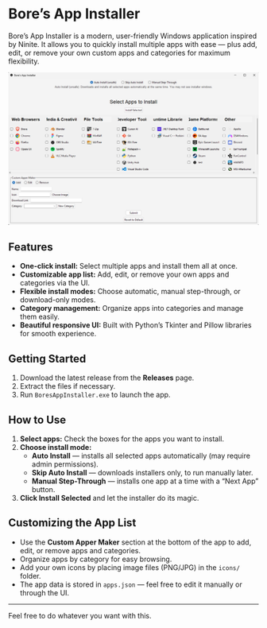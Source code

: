 # Bore’s App Installer

Bore’s App Installer is a modern, user-friendly Windows application inspired by Ninite. It allows you to quickly install multiple apps with ease — plus add, edit, or remove your own custom apps and categories for maximum flexibility.

![App Screenshot](screenshot.png)

## Features

- **One-click install:** Select multiple apps and install them all at once.
- **Customizable app list:** Add, edit, or remove your own apps and categories via the UI.
- **Flexible install modes:** Choose automatic, manual step-through, or download-only modes.
- **Category management:** Organize apps into categories and manage them easily.
- **Beautiful responsive UI:** Built with Python’s Tkinter and Pillow libraries for smooth experience.

## Getting Started

1. Download the latest release from the **Releases** page.
2. Extract the files if necessary.
3. Run `BoresAppInstaller.exe` to launch the app.

## How to Use

1. **Select apps:** Check the boxes for the apps you want to install.
2. **Choose install mode:**
   - **Auto Install** — installs all selected apps automatically (may require admin permissions).
   - **Skip Auto Install** — downloads installers only, to run manually later.
   - **Manual Step-Through** — installs one app at a time with a “Next App” button.
3. **Click Install Selected** and let the installer do its magic.

## Customizing the App List

- Use the **Custom Apper Maker** section at the bottom of the app to add, edit, or remove apps and categories.
- Organize apps by category for easy browsing.
- Add your own icons by placing image files (PNG/JPG) in the `icons/` folder.
- The app data is stored in `apps.json` — feel free to edit it manually or through the UI.

---

Feel free to do whatever you want with this.
